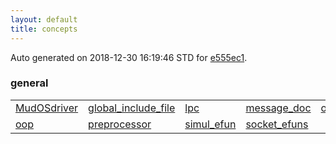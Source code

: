 ```yaml
---
layout: default
title: concepts
---
```


Auto generated on 2018-12-30 16:19:46 STD for [e555ec1](https://github.com/fluffos/fluffos/tree/e555ec1).


### general
<table class='table table-condensed'>
<tr>
<td>
<a href='general/MudOSdriver.html'>MudOSdriver</a>
</td>
<td>
<a href='general/global_include_file.html'>global_include_file</a>
</td>
<td>
<a href='general/lpc.html'>lpc</a>
</td>
<td>
<a href='general/message_doc.html'>message_doc</a>
</td>
<td>
<a href='general/objects.html'>objects</a>
</td>
</tr>
<tr>
<td>
<a href='general/oop.html'>oop</a>
</td>
<td>
<a href='general/preprocessor.html'>preprocessor</a>
</td>
<td>
<a href='general/simul_efun.html'>simul_efun</a>
</td>
<td>
<a href='general/socket_efuns.html'>socket_efuns</a>
</td>
<td></td>
</tr>
</table>
